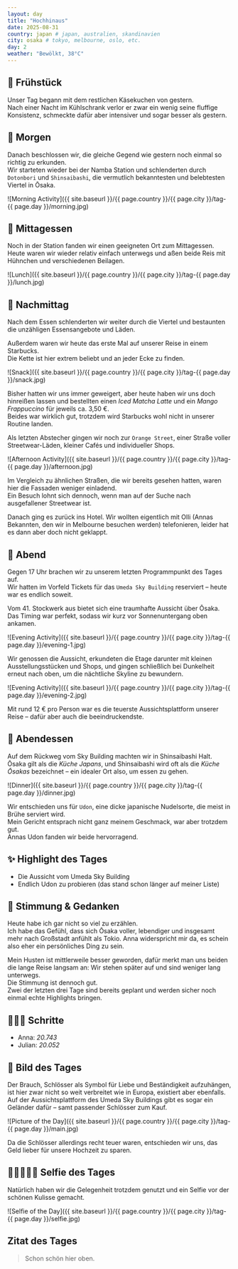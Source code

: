 ```yaml
---
layout: day
title: "Hochhinaus"
date: 2025-08-31
country: japan # japan, australien, skandinavien
city: osaka # tokyo, melbourne, oslo, etc.
day: 2
weather: "Bewölkt, 38°C"
---
```


## 🥐 Frühstück

Unser Tag begann mit dem restlichen Käsekuchen von gestern.  
Nach einer Nacht im Kühlschrank verlor er zwar ein wenig seine fluffige Konsistenz, schmeckte dafür aber intensiver und sogar besser als gestern.

## 🌅 Morgen

Danach beschlossen wir, die gleiche Gegend wie gestern noch einmal so richtig zu erkunden.  
Wir starteten wieder bei der Namba Station und schlenderten durch `Dotonbori` und `Shinsaibashi`, die vermutlich bekanntesten und belebtesten Viertel in Ōsaka.

![Morning Activity]({{ site.baseurl }}/{{ page.country }}/{{ page.city }}/tag-{{ page.day }}/morning.jpg)

## 🍣 Mittagessen

Noch in der Station fanden wir einen geeigneten Ort zum Mittagessen.  
Heute waren wir wieder relativ einfach unterwegs und aßen beide Reis mit Hühnchen und verschiedenen Beilagen.

![Lunch]({{ site.baseurl }}/{{ page.country }}/{{ page.city }}/tag-{{ page.day }}/lunch.jpg)

## 🌆 Nachmittag

Nach dem Essen schlenderten wir weiter durch die Viertel und bestaunten die unzähligen Essensangebote und Läden.

Außerdem waren wir heute das erste Mal auf unserer Reise in einem Starbucks.  
Die Kette ist hier extrem beliebt und an jeder Ecke zu finden.  

![Snack]({{ site.baseurl }}/{{ page.country }}/{{ page.city }}/tag-{{ page.day }}/snack.jpg)

Bisher hatten wir uns immer geweigert, aber heute haben wir uns doch hinreißen lassen und bestellten einen *Iced Matcha Latte* und ein *Mango Frappuccino* für jeweils ca. 3,50 €.  
Beides war wirklich gut, trotzdem wird Starbucks wohl nicht in unserer Routine landen.

Als letzten Abstecher gingen wir noch zur `Orange Street`, einer Straße voller Streetwear-Läden, kleiner Cafés und individueller Shops.  

![Afternoon Activity]({{ site.baseurl }}/{{ page.country }}/{{ page.city }}/tag-{{ page.day }}/afternoon.jpg)

Im Vergleich zu ähnlichen Straßen, die wir bereits gesehen hatten, waren hier die Fassaden weniger einladend.  
Ein Besuch lohnt sich dennoch, wenn man auf der Suche nach ausgefallener Streetwear ist.  

Danach ging es zurück ins Hotel. Wir wollten eigentlich mit Olli (Annas Bekannten, den wir in Melbourne besuchen werden) telefonieren, leider hat es dann aber doch nicht geklappt.

## 🌙 Abend

Gegen 17 Uhr brachen wir zu unserem letzten Programmpunkt des Tages auf.  
Wir hatten im Vorfeld Tickets für das `Umeda Sky Building` reserviert – heute war es endlich soweit.  

Vom 41. Stockwerk aus bietet sich eine traumhafte Aussicht über Ōsaka.  
Das Timing war perfekt, sodass wir kurz vor Sonnenuntergang oben ankamen.

![Evening Activity]({{ site.baseurl }}/{{ page.country }}/{{ page.city }}/tag-{{ page.day }}/evening-1.jpg)

Wir genossen die Aussicht, erkundeten die Etage darunter mit kleinen Ausstellungsstücken und Shops, und gingen schließlich bei Dunkelheit erneut nach oben, um die nächtliche Skyline zu bewundern.  

![Evening Activity]({{ site.baseurl }}/{{ page.country }}/{{ page.city }}/tag-{{ page.day }}/evening-2.jpg)

Mit rund 12 € pro Person war es die teuerste Aussichtsplattform unserer Reise – dafür aber auch die beeindruckendste.

## 🍜 Abendessen

Auf dem Rückweg vom Sky Building machten wir in Shinsaibashi Halt.  
Ōsaka gilt als die *Küche Japans*, und Shinsaibashi wird oft als die *Küche Ōsakas* bezeichnet – ein idealer Ort also, um essen zu gehen.  

![Dinner]({{ site.baseurl }}/{{ page.country }}/{{ page.city }}/tag-{{ page.day }}/dinner.jpg)

Wir entschieden uns für `Udon`, eine dicke japanische Nudelsorte, die meist in Brühe serviert wird.  
Mein Gericht entsprach nicht ganz meinem Geschmack, war aber trotzdem gut.  
Annas Udon fanden wir beide hervorragend.

## ✨ Highlight des Tages

- Die Aussicht vom Umeda Sky Building  
- Endlich Udon zu probieren (das stand schon länger auf meiner Liste)  

## 💭 Stimmung & Gedanken

Heute habe ich gar nicht so viel zu erzählen.  
Ich habe das Gefühl, dass sich Ōsaka voller, lebendiger und insgesamt mehr nach Großstadt anfühlt als Tokio.
Anna widerspricht mir da, es schein also eher ein persönliches Ding zu sein.

Mein Husten ist mittlerweile besser geworden, dafür merkt man uns beiden die lange Reise langsam an: Wir stehen später auf und sind weniger lang unterwegs.  
Die Stimmung ist dennoch gut.  
Zwei der letzten drei Tage sind bereits geplant und werden sicher noch einmal echte Highlights bringen.  

## 🏃🏽‍♀️ Schritte

- Anna: _20.743_  
- Julian: _20.052_  

## 📸 Bild des Tages

Der Brauch, Schlösser als Symbol für Liebe und Beständigkeit aufzuhängen, ist hier zwar nicht so weit verbreitet wie in Europa, existiert aber ebenfalls.  
Auf der Aussichtsplattform des Umeda Sky Buildings gibt es sogar ein Geländer dafür – samt passender Schlösser zum Kauf.  

![Picture of the Day]({{ site.baseurl }}/{{ page.country }}/{{ page.city }}/tag-{{ page.day }}/main.jpg)

Da die Schlösser allerdings recht teuer waren, entschieden wir uns, das Geld lieber für unsere Hochzeit zu sparen.  

## 👩🏻‍🤝‍👨🏽 Selfie des Tages

Natürlich haben wir die Gelegenheit trotzdem genutzt und ein Selfie vor der schönen Kulisse gemacht.  

![Selfie of the Day]({{ site.baseurl }}/{{ page.country }}/{{ page.city }}/tag-{{ page.day }}/selfie.jpg)

## Zitat des Tages

> Schon schön hier oben.
